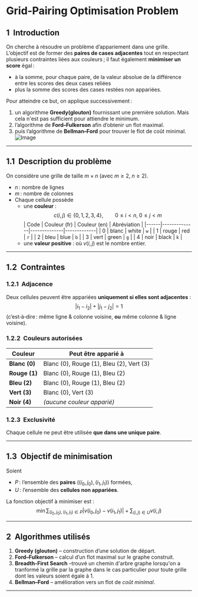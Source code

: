 # Grid‑Pairing Optimisation Problem

## 1  Introduction
On cherche à résoudre un problème d’appariement dans une grille.  
L’objectif est de former des **paires de cases adjacentes** tout en respectant
plusieurs contraintes liées aux couleurs ; il faut également **minimiser un
score** égal :

* à la somme, pour chaque paire, de la valeur absolue de la différence entre
  les scores des deux cases reliées 
* plus la somme des scores des cases restées non appariées.

Pour atteindre ce but, on applique successivement :

1. un algorithme **Greedy(glouton)** fournissant une première solution. Mais cela n'est pas sufficient pour attiendre le minimum.
2. l’algorithme de **Ford–Fulkerson** afin d’obtenir un flot maximal.
3. puis l’algorithme de **Bellman–Ford** pour trouver le flot de coût minimal.
![Image](https://github.com/user-attachments/assets/d1a53a65-b8cf-494c-91b7-e43b4b8e884f)

---

## 1.1  Description du problème
On considère une grille de taille $m \times n$ (avec $m \ge 2,\; n \ge 2$).

* $n$ : nombre de lignes
* $m$ : nombre de colonnes  
* Chaque cellule possède  
  * une **couleur** :
    $$c(i,j) \in \{0,1,2,3,4\},\qquad 0 \le i < n,\; 0 \le j < m $$
    | Code | Couleur (fr) | Couleur (en) | Abréviation |
    |------|--------------|--------------|-------------|
    | 0    | blanc        | white        | `w` |
    | 1    | rouge        | red          | `r` |
    | 2    | bleu         | blue         | `b` |
    | 3    | vert         | green        | `g` |
    | 4    | noir         | black        | `k` |
  * une **valeur positive** : où $v(i,j)$ est le nombre entier.

---

## 1.2  Contraintes

### 1.2.1  Adjacence
Deux cellules peuvent être appariées **uniquement si elles sont adjacentes** :
$$|i_1-i_2| + |j_1-j_2| = 1$$
(c’est‑à‑dire : même ligne & colonne voisine, **ou** même colonne & ligne
voisine).

### 1.2.2  Couleurs autorisées

| Couleur | Peut être apparié à |
|---------|-------------------|
| **Blanc (0)** | Blanc (0), Rouge (1), Bleu (2), Vert (3) |
| **Rouge (1)** | Blanc (0), Rouge (1), Bleu (2) |
| **Bleu (2)**  | Blanc (0), Rouge (1), Bleu (2) |
| **Vert (3)**  | Blanc (0), Vert (3) |
| **Noir (4)**  | *(aucune couleur apparié)* |

### 1.2.3  Exclusivité
Chaque cellule ne peut être utilisée **que dans une unique paire**.

---

## 1.3  Objectif de minimisation
Soient  

* $P$ : l’ensemble des **paires**
  $((i_0,j_0),(i_1,j_1))$ formées,  
* $U$ : l’ensemble des **cellules non appariées**.

La fonction objectif à minimiser est :
$$\min \sum_{(i_0,j_0),(i_1,j_1) \in P } |v(i_0,j_0) - v(i_1,j_1)|  + \sum_{(i,j) \in U} v(i,j)$$

---

## 2  Algorithmes utilisés
1. **Greedy (glouton)** – construction d’une solution de départ.  
2. **Ford–Fulkerson** – calcul d’un flot maximal sur le graphe construit.
3. **Breadth-First Search** –trouvé un chemin d'arbre graphe lorsqu'on a tranformé la grille par la graphe dans le cas particulier pour toute grille dont les valeurs soient égale à 1.    
4. **Bellman–Ford** – amélioration vers un flot de *coût minimal*.

---
